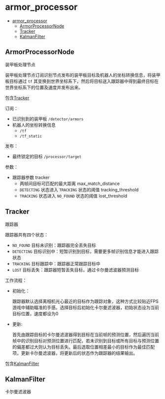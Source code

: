 # armor_processor

- [armor_processor](#armor_processor)
  - [ArmorProcessorNode](#armorprocessornode)
  - [Tracker](#tracker)
  - [KalmanFilter](#kalmanfilter)

## ArmorProcessorNode
装甲板处理节点

装甲板处理节点订阅识别节点发布的装甲板目标及机器人的坐标转换信息，将装甲板目标通过 `tf` 其变换到世界坐标系下，然后将目标送入跟踪器中得到最终目标在世界坐标系下的位置及速度并发布出来。

包含[Tracker](#tracker)

订阅：
- 已识别到的装甲板 `/detector/armors`
- 机器人的坐标转换信息
  - `/tf`
  - `/tf_static`

发布：
- 最终锁定的目标 `/processor/target`

参数：
- 跟踪器参数 tracker
  - 两帧间目标可匹配的最大距离 max_match_distance
  - `DETECTING` 状态进入 `TRACKING` 状态的阈值 tracking_threshold
  - `TRACKING` 状态进入 `NO_FOUND` 状态的阈值 lost_threshold

## Tracker
跟踪器

跟踪器共有四个状态：
- `NO_FOUND` 目标未识别：跟踪器完全丢失目标
- `DETECTING` 目标识别中：短暂识别到目标，需要更多帧识别信息才能进入跟踪状态
- `TRACKING` 目标跟踪中：跟踪器正常跟踪目标中
- `LOST` 目标丢失：跟踪器短暂丢失目标，通过卡尔曼滤波器预测目标

工作流程：

- 初始化：

  跟踪器默认选择离相机光心最近的目标作为跟踪对象，这种方式比较贴近FPS游戏中辅助瞄准的手感。选择目标后初始化卡尔曼滤波器，初始状态设为当前目标位置，速度都设为0

- 更新:

  首先由跟踪目标的卡尔曼滤波器得到目标在当前帧的预测位置，然后遍历当前帧中的识别目标对预测位置进行匹配，若未识别到目标或所有目标与预测位置的偏差都过大则认为目标丢失。最后选取位置相差最小的目标作为最佳匹配项，更新卡尔曼滤波器，将更新后的状态作为跟踪器的结果输出。

包含[KalmanFilter](#kalmanfilter)

## KalmanFilter
卡尔曼滤波器
